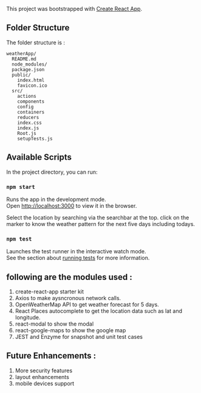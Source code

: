 This project was bootstrapped with [Create React App](https://github.com/facebookincubator/create-react-app).


## Folder Structure

The folder structure is : 

```
weatherApp/
  README.md
  node_modules/
  package.json
  public/
    index.html
    favicon.ico
  src/
    actions
    components
    config
    containers
    reducers
    index.css
    index.js
    Root.js
    setupTests.js
```

## Available Scripts

In the project directory, you can run:

### `npm start`

Runs the app in the development mode.<br>
Open [http://localhost:3000](http://localhost:3000) to view it in the browser.

Select the location by searching via the searchbar at the top.
click on the marker to know the weather pattern for the next five days including todays.


### `npm test`

Launches the test runner in the interactive watch mode.<br>
See the section about [running tests](#running-tests) for more information.

## following are the modules used :
 1. create-react-app starter kit
 2. Axios to make aysncronous network calls.
 3. OpenWeatherMap API to get weather forecast for 5 days.
 4. React Places autocomplete to get the location data such as lat and longitude.
 5. react-modal to show the modal
 6. react-google-maps to show the google map
 7. JEST and Enzyme for snapshot and unit test cases

## Future Enhancements :
 1. More security features
 2. layout enhancements
 3. mobile devices support
